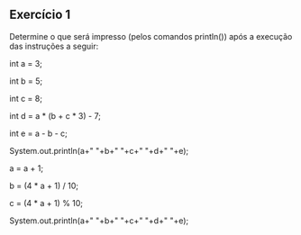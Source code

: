 ## Exercício 1


Determine o que será impresso (pelos comandos println()) após a execução das instruções a seguir:

int a = 3;

int b = 5;

int c = 8;

int d = a * (b + c * 3) - 7;

int e = a - b - c;

System.out.println(a+" "+b+" "+c+" "+d+" "+e);

a = a + 1;

b = (4 * a + 1) / 10;

c = (4 * a + 1) % 10;

System.out.println(a+" "+b+" "+c+" "+d+" "+e);